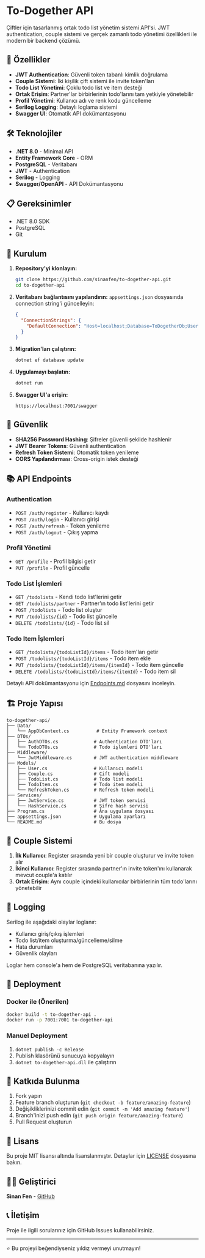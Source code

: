 # To-Dogether API

Çiftler için tasarlanmış ortak todo list yönetim sistemi API'si. JWT authentication, couple sistemi ve gerçek zamanlı todo yönetimi özellikleri ile modern bir backend çözümü.

## 🚀 Özellikler

- **JWT Authentication**: Güvenli token tabanlı kimlik doğrulama
- **Couple Sistemi**: İki kişilik çift sistemi ile invite token'ları
- **Todo List Yönetimi**: Çoklu todo list ve item desteği
- **Ortak Erişim**: Partner'lar birbirlerinin todo'larını tam yetkiyle yönetebilir
- **Profil Yönetimi**: Kullanıcı adı ve renk kodu güncelleme
- **Serilog Logging**: Detaylı loglama sistemi
- **Swagger UI**: Otomatik API dokümantasyonu

## 🛠️ Teknolojiler

- **.NET 8.0** - Minimal API
- **Entity Framework Core** - ORM
- **PostgreSQL** - Veritabanı
- **JWT** - Authentication
- **Serilog** - Logging
- **Swagger/OpenAPI** - API Dokümantasyonu

## 📋 Gereksinimler

- .NET 8.0 SDK
- PostgreSQL
- Git

## 🔧 Kurulum

1. **Repository'yi klonlayın:**
   ```bash
   git clone https://github.com/sinanfen/to-dogether-api.git
   cd to-dogether-api
   ```

2. **Veritabanı bağlantısını yapılandırın:**
   `appsettings.json` dosyasında connection string'i güncelleyin:
   ```json
   {
     "ConnectionStrings": {
       "DefaultConnection": "Host=localhost;Database=ToDogetherDb;Username=your_username;Password=your_password"
     }
   }
   ```

3. **Migration'ları çalıştırın:**
   ```bash
   dotnet ef database update
   ```

4. **Uygulamayı başlatın:**
   ```bash
   dotnet run
   ```

5. **Swagger UI'a erişin:**
   ```
   https://localhost:7001/swagger
   ```

## 🔐 Güvenlik

- **SHA256 Password Hashing**: Şifreler güvenli şekilde hashlenir
- **JWT Bearer Tokens**: Güvenli authentication
- **Refresh Token Sistemi**: Otomatik token yenileme
- **CORS Yapılandırması**: Cross-origin istek desteği

## 📚 API Endpoints

### Authentication
- `POST /auth/register` - Kullanıcı kaydı
- `POST /auth/login` - Kullanıcı girişi
- `POST /auth/refresh` - Token yenileme
- `POST /auth/logout` - Çıkış yapma

### Profil Yönetimi
- `GET /profile` - Profil bilgisi getir
- `PUT /profile` - Profil güncelle

### Todo List İşlemleri
- `GET /todolists` - Kendi todo list'lerini getir
- `GET /todolists/partner` - Partner'ın todo list'lerini getir
- `POST /todolists` - Todo list oluştur
- `PUT /todolists/{id}` - Todo list güncelle
- `DELETE /todolists/{id}` - Todo list sil

### Todo Item İşlemleri
- `GET /todolists/{todoListId}/items` - Todo item'ları getir
- `POST /todolists/{todoListId}/items` - Todo item ekle
- `PUT /todolists/{todoListId}/items/{itemId}` - Todo item güncelle
- `DELETE /todolists/{todoListId}/items/{itemId}` - Todo item sil

Detaylı API dokümantasyonu için [Endpoints.md](Endpoints.md) dosyasını inceleyin.

## 🏗️ Proje Yapısı

```
to-dogether-api/
├── Data/
│   └── AppDbContext.cs          # Entity Framework context
├── DTOs/
│   ├── AuthDTOs.cs             # Authentication DTO'ları
│   └── TodoDTOs.cs             # Todo işlemleri DTO'ları
├── Middleware/
│   └── JwtMiddleware.cs        # JWT authentication middleware
├── Models/
│   ├── User.cs                 # Kullanıcı modeli
│   ├── Couple.cs               # Çift modeli
│   ├── TodoList.cs             # Todo list modeli
│   ├── TodoItem.cs             # Todo item modeli
│   └── RefreshToken.cs         # Refresh token modeli
├── Services/
│   ├── JwtService.cs           # JWT token servisi
│   └── HashService.cs          # Şifre hash servisi
├── Program.cs                  # Ana uygulama dosyası
├── appsettings.json            # Uygulama ayarları
└── README.md                   # Bu dosya
```

## 🔄 Couple Sistemi

1. **İlk Kullanıcı**: Register sırasında yeni bir couple oluşturur ve invite token alır
2. **İkinci Kullanıcı**: Register sırasında partner'ın invite token'ını kullanarak mevcut couple'a katılır
3. **Ortak Erişim**: Aynı couple içindeki kullanıcılar birbirlerinin tüm todo'larını yönetebilir

## 📝 Logging

Serilog ile aşağıdaki olaylar loglanır:
- Kullanıcı giriş/çıkış işlemleri
- Todo list/item oluşturma/güncelleme/silme
- Hata durumları
- Güvenlik olayları

Loglar hem console'a hem de PostgreSQL veritabanına yazılır.

## 🚀 Deployment

### Docker ile (Önerilen)
```bash
docker build -t to-dogether-api .
docker run -p 7001:7001 to-dogether-api
```

### Manuel Deployment
1. `dotnet publish -c Release`
2. Publish klasörünü sunucuya kopyalayın
3. `dotnet to-dogether-api.dll` ile çalıştırın

## 🤝 Katkıda Bulunma

1. Fork yapın
2. Feature branch oluşturun (`git checkout -b feature/amazing-feature`)
3. Değişikliklerinizi commit edin (`git commit -m 'Add amazing feature'`)
4. Branch'inizi push edin (`git push origin feature/amazing-feature`)
5. Pull Request oluşturun

## 📄 Lisans

Bu proje MIT lisansı altında lisanslanmıştır. Detaylar için [LICENSE](LICENSE) dosyasına bakın.

## 👨‍💻 Geliştirici

**Sinan Fen** - [GitHub](https://github.com/sinanfen)

## 📞 İletişim

Proje ile ilgili sorularınız için GitHub Issues kullanabilirsiniz.

---

⭐ Bu projeyi beğendiyseniz yıldız vermeyi unutmayın! 